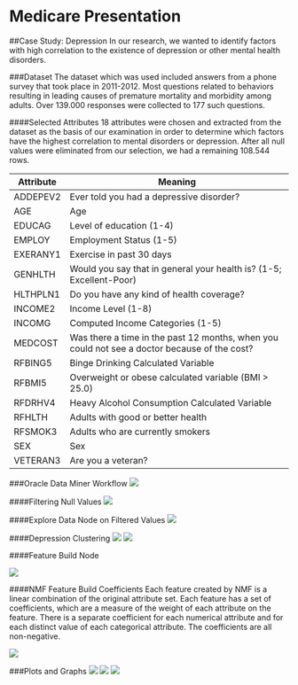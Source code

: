 Medicare Presentation
=====================

##Case Study: Depression
In our research, we wanted to identify factors with high correlation to the existence of depression or other mental health disorders.

###Dataset
The dataset which was used included answers from a phone survey that took place in 2011-2012. Most questions related to behaviors resulting in leading causes of premature mortality and morbidity among adults. Over 139.000 responses were collected to 177 such questions. 

####Selected Attributes
18 attributes were chosen and extracted from the dataset as the basis of our examination in order to determine which factors have the highest correlation to mental disorders or depression. After all null values were eliminated from our selection, we had a remaining 108.544 rows.

| Attribute  | Meaning |
| ------------- | ------------- |
| ADDEPEV2  | Ever told you had a depressive disorder?  |
| AGE  | Age  |
| EDUCAG  | Level of education (1-4)  |
| EMPLOY  | Employment Status (1-5)  |
| EXERANY1  | Exercise in past 30 days |
| GENHLTH  | Would you say that in general your health is? (1-5; Excellent-Poor)  |
| HLTHPLN1  | Do you have any kind of health coverage?  |
| INCOME2  | Income Level (1-8) |
| INCOMG  | Computed Income Categories (1-5) |
| MEDCOST  | Was there a time in the past 12 months, when you could not see a doctor because of the cost?  |
| RFBING5  | Binge Drinking Calculated Variable  |
| RFBMI5  | Overweight or obese calculated variable (BMI > 25.0)  |
| RFDRHV4  | Heavy Alcohol Consumption Calculated Variable  |
| RFHLTH  | Adults with good or better health  |
| RFSMOK3  | Adults who are currently smokers  |
| SEX  | Sex  |
| VETERAN3  | Are you a veteran? |

###Oracle Data Miner Workflow
![](img/dataMinerWorkflow.png)

####Filtering Null Values
![](img/depFilterNull.png)

####Explore Data Node on Filtered Values
![](img/depFilteredExploreData.png)

####Depression Clustering
![](img/depClusterBuild.png)
![](img/depClusterInputs.png)

####Feature Build Node

![](img/depFeatureBuild.png)

####NMF Feature Build Coefficients
Each feature created by NMF is a linear combination of the original attribute set. Each 
feature has a set of coefficients, which are a measure of the weight of each attribute on 
the feature. There is a separate coefficient for each numerical attribute and for each 
distinct value of each categorical attribute. The coefficients are all non-negative.

![](img/depFeatureResultsNMF.png)

###Plots and Graphs
![](img/extendedDepression.jpg)
![](img/ageEducationSex.jpg)
![](img/veteransSmokersBMI.jpg)
